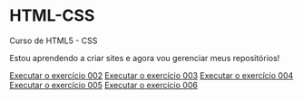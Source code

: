 # HTML-CSS
 Curso de HTML5 - CSS

Estou aprendendo a criar sites e agora vou gerenciar meus repositórios!

<a href="https://alyssonmartins96.github.io/HTML-CSS/ex002/"> Executar o exercício 002</a>
<a href="https://alyssonmartins96.github.io/HTML-CSS/ex003/"> Executar o exercício 003</a>
<a href="https://alyssonmartins96.github.io/HTML-CSS/ex004/"> Executar o exercício 004</a>
<a href="https://alyssonmartins96.github.io/HTML-CSS/ex005/"> Executar o exercício 005</a>
<a href="https://alyssonmartins96.github.io/HTML-CSS/ex006/"> Executar o exercício 006</a>
